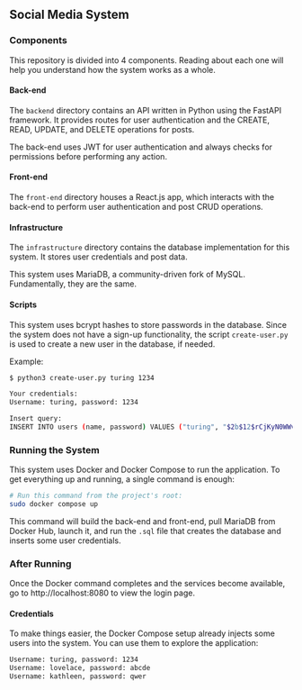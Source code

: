 ## Social Media System

### Components
This repository is divided into 4 components. Reading about each one will help you understand how the system works as a whole.

#### Back-end
The `backend` directory contains an API written in Python using the FastAPI framework. It provides routes for user authentication and the CREATE, READ, UPDATE, and DELETE operations for posts.

The back-end uses JWT for user authentication and always checks for permissions before performing any action.

#### Front-end
The `front-end` directory houses a React.js app, which interacts with the back-end to perform user authentication and post CRUD operations.

#### Infrastructure
The `infrastructure` directory contains the database implementation for this system. It stores user credentials and post data.

This system uses MariaDB, a community-driven fork of MySQL. Fundamentally, they are the same.

#### Scripts
This system uses bcrypt hashes to store passwords in the database. Since the system does not have a sign-up functionality, the script `create-user.py` is used to create a new user in the database, if needed.

Example:
```sh
$ python3 create-user.py turing 1234

Your credentials:
Username: turing, password: 1234

Insert query:
INSERT INTO users (name, password) VALUES ("turing", "$2b$12$rCjKyN0WWvNilO7T5/i5r.8SGunivFlPH1L28WIP6OXkAiqpkH01a");
```

### Running the System
This system uses Docker and Docker Compose to run the application. To get everything up and running, a single command is enough:

```sh
# Run this command from the project's root:
sudo docker compose up
``` 

This command will build the back-end and front-end, pull MariaDB from Docker Hub, launch it, and run the `.sql` file that creates the database and inserts some user credentials.

### After Running
Once the Docker command completes and the services become available, go to http://localhost:8080 to view the login page.

#### Credentials
To make things easier, the Docker Compose setup already injects some users into the system. You can use them to explore the application:
```txt
Username: turing, password: 1234
Username: lovelace, password: abcde
Username: kathleen, password: qwer
```
